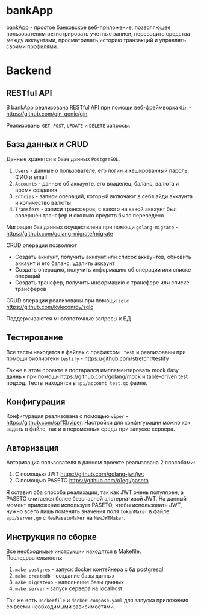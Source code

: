 # bankApp
bankApp - простое банковское веб-приложение, позволяющее пользователям регистрировать учетные записи, переводить средства между аккаунтами, просматривать историю транзакций и управлять своими профилями.

# Backend
## RESTful API
В bankApp реализована RESTful API при помощи веб-фреймворка `Gin` - https://github.com/gin-gonic/gin.

Реализованы `GET`, `POST`, `UPDATE` и `DELETE` запросы.

## База данных и CRUD
Данные хранятся в базе данных `PostgreSQL`.

1. `Users` - данные о пользователе, его логин и хешированный пароль, ФИО и email
2. `Accounts` - данные об аккаунте, его владелец, баланс, валюта и время создания
3. `Entries` - записи операций, который включают в себя айди аккаунта и количество валюты
4. `Transfers` - записи трансферов, с какого на какой аккаунт был совершён трансфер и сколько средств было переведено

Миграция баз данных осуществлена при помощи `golang-migrate` - https://github.com/golang-migrate/migrate

CRUD операции позволяют
* Создать аккаунт, получить аккаунт или список аккаунтов, обновить аккаунт и его баланс, удалить аккаунт
* Создать операцию, получить информацию об операции или списке операций
* Создать трансфер, получить информацию о трансфере или списке трансферов

CRUD операции реализованы при помощи `sqlc` - https://github.com/kyleconroy/sqlc

Поддерживаются многопоточные запросы к БД

## Тестирование
Все тесты находятся в файлах с префиксом `_test` и реализованы при помощи библиотеки `testify` - https://github.com/stretchr/testify

Также в этом проекте я постарался имплементировать mock базу данных при помощи https://github.com/golang/mock и table-driven test подход. Тесты находятся в `api/account_test.go` файле.

## Конфигурация
Конфигурация реализована с помощью `viper` - https://github.com/spf13/viper. Настройки для конфигурации можно как задать в файле, так и в переменных среды при запуске сервера.

## Авторизация
Авторизация пользователя в данном проекте реализована 2 способами:
1. С помощью JWT https://github.com/golang-jwt/jwt
2. С помощью PASETO https://github.com/o1egl/paseto

Я оставил оба способа реализации, так как JWT очень популярен, а PASETO считается более безопасной альтернативой JWT. На данный момент приложение использует PASETO, чтобы использовать JWT, нужно всего лишь поменять значения поля `tokenMaker` в файле `api/server.go` с `NewPasetoMaker` на `NewJWTMaker`.

## Инструкция по сборке
Все необходимые инструкции находятся в Makefile. Последовательность:
1. `make postgres` - запуск docker контейнера с бд postgresql
2. `make createdb` - создание базы данных
3. `make migrateup` - наполнение базы данных
4. `make server` - запуск сервера на localhost

Так же есть `Dockerfile` и `docker-compose.yaml` для запуска приложения со всеми необходимыми зависимостями.
